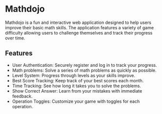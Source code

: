 # Mathdojo

Mathdojo is a fun and interactive web application designed to help users improve their basic math skills. The application features a variety of game difficulty allowing users to challenge themselves and track their progress over time.

## Features

- User Authentication: Securely register and log in to track your progress.
- Math problems: Solve a series of math problems as quickly as possible.
- Level System: Progress through levels as your skills improve.
- Best Score Tracking: Keep track of your best scores each month.
- Time Tracking: See how long it takes you to solve the problems.
- Show Correct Answer: Learn from your mistakes with immediate feedback.
- Operation Toggles: Customize your game with toggles for each operation.
